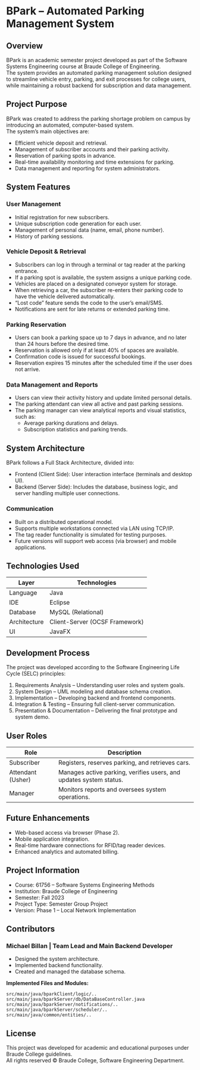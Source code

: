 # BPark – Automated Parking Management System

## Overview
BPark is an academic semester project developed as part of the Software Systems Engineering course at Braude College of Engineering.  
The system provides an automated parking management solution designed to streamline vehicle entry, parking, and exit processes for college users, while maintaining a robust backend for subscription and data management.

## Project Purpose
BPark was created to address the parking shortage problem on campus by introducing an automated, computer-based system.  
The system’s main objectives are:
- Efficient vehicle deposit and retrieval.
- Management of subscriber accounts and their parking activity.
- Reservation of parking spots in advance.
- Real-time availability monitoring and time extensions for parking.
- Data management and reporting for system administrators.

## System Features

### User Management
- Initial registration for new subscribers.
- Unique subscription code generation for each user.
- Management of personal data (name, email, phone number).
- History of parking sessions.

### Vehicle Deposit & Retrieval
- Subscribers can log in through a terminal or tag reader at the parking entrance.
- If a parking spot is available, the system assigns a unique parking code.
- Vehicles are placed on a designated conveyor system for storage.
- When retrieving a car, the subscriber re-enters their parking code to have the vehicle delivered automatically.
- “Lost code” feature sends the code to the user’s email/SMS.
- Notifications are sent for late returns or extended parking time.

### Parking Reservation
- Users can book a parking space up to 7 days in advance, and no later than 24 hours before the desired time.
- Reservation is allowed only if at least 40% of spaces are available.
- Confirmation code is issued for successful bookings.
- Reservation expires 15 minutes after the scheduled time if the user does not arrive.

### Data Management and Reports
- Users can view their activity history and update limited personal details.
- The parking attendant can view all active and past parking sessions.
- The parking manager can view analytical reports and visual statistics, such as:
  - Average parking durations and delays.
  - Subscription statistics and parking trends.

## System Architecture

BPark follows a Full Stack Architecture, divided into:
- Frontend (Client Side): User interaction interface (terminals and desktop UI).
- Backend (Server Side): Includes the database, business logic, and server handling multiple user connections.

### Communication
- Built on a distributed operational model.
- Supports multiple workstations connected via LAN using TCP/IP.
- The tag reader functionality is simulated for testing purposes.
- Future versions will support web access (via browser) and mobile applications.

## Technologies Used
| Layer | Technologies |
|-------|---------------|
| Language | Java |
| IDE | Eclipse |
| Database | MySQL (Relational) |
| Architecture | Client-Server (OCSF Framework) |
| UI | JavaFX |

## Development Process
The project was developed according to the Software Engineering Life Cycle (SELC) principles:
1. Requirements Analysis – Understanding user roles and system goals.
2. System Design – UML modeling and database schema creation.
3. Implementation – Developing backend and frontend components.
4. Integration & Testing – Ensuring full client-server communication.
5. Presentation & Documentation – Delivering the final prototype and system demo.

## User Roles
| Role | Description |
|------|--------------|
| Subscriber | Registers, reserves parking, and retrieves cars. |
| Attendant (Usher) | Manages active parking, verifies users, and updates system status. |
| Manager | Monitors reports and oversees system operations. |

## Future Enhancements
- Web-based access via browser (Phase 2).
- Mobile application integration.
- Real-time hardware connections for RFID/tag reader devices.
- Enhanced analytics and automated billing.

## Project Information
- Course: 61756 – Software Systems Engineering Methods
- Institution: Braude College of Engineering
- Semester: Fall 2023
- Project Type: Semester Group Project
- Version: Phase 1 – Local Network Implementation


## Contributors

### Michael Billan | Team Lead and Main Backend Developer
- Designed the system architecture.
- Implemented backend functionality.
- Created and managed the database schema.

**Implemented Files and Modules:**
```
src/main/java/bparkClient/logic/..
src/main/java/bparkServer/db/DataBaseController.java
src/main/java/bparkServer/notifications/..
src/main/java/bparkServer/scheduler/..
src/main/java/common/entities/..
```

## License
This project was developed for academic and educational purposes under Braude College guidelines.  
All rights reserved © Braude College, Software Engineering Department.

